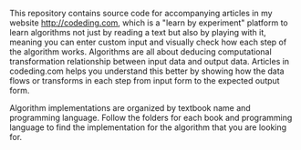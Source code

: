 This repository contains source code for accompanying articles in my website http://codeding.com, which is a "learn by experiment" platform to learn algorithms not just by reading a text but also by playing with it, meaning you can enter custom input and visually check how each step of the algorithm works. Algorithms are all about deducing computational transformation relationship between input data and output data. Articles in codeding.com helps you understand this better by showing how the data flows or transforms in each step from input form to the expected output form.

Algorithm implementations are organized by textbook name and programming language. Follow the folders for each book and programming language to find the implementation for the algorithm that you are looking for.
